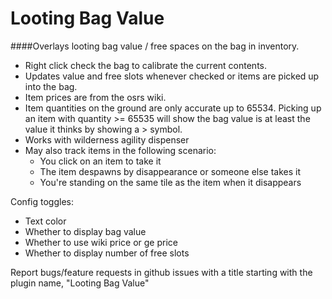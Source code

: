 # Looting Bag Value
####Overlays looting bag value / free spaces on the bag in inventory.

- Right click check the bag to calibrate the current contents. 
- Updates value and free slots whenever checked or items are picked up into the bag.
- Item prices are from the osrs wiki.
- Item quantities on the ground are only accurate up to 65534. 
Picking up an item with quantity >= 65535 will show the bag value is at least the value it 
thinks by showing a > symbol.
- Works with wilderness agility dispenser
- May also track items in the following scenario:
    - You click on an item to take it
    - The item despawns by disappearance or someone else takes it
    - You're standing on the same tile as the item when it disappears

Config toggles:
- Text color
- Whether to display bag value
- Whether to use wiki price or ge price
- Whether to display number of free slots

Report bugs/feature requests in github issues with a title starting with the plugin name, "Looting Bag Value"